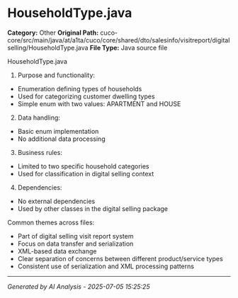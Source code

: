 # HouseholdType.java

**Category:** Other
**Original Path:** cuco-core/src/main/java/at/a1ta/cuco/core/shared/dto/salesinfo/visitreport/digitalselling/HouseholdType.java
**File Type:** Java source file

HouseholdType.java
1. Purpose and functionality:
- Enumeration defining types of households
- Used for categorizing customer dwelling types
- Simple enum with two values: APARTMENT and HOUSE

2. Data handling:
- Basic enum implementation
- No additional data processing

3. Business rules:
- Limited to two specific household categories
- Used for classification in digital selling context

4. Dependencies:
- No external dependencies
- Used by other classes in the digital selling package

Common themes across files:
- Part of digital selling visit report system
- Focus on data transfer and serialization
- XML-based data exchange
- Clear separation of concerns between different product/service types
- Consistent use of serialization and XML processing patterns

---
*Generated by AI Analysis - 2025-07-05 15:25:25*
